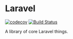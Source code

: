 # Laravel

[![codecov](https://codecov.io/gh/LeeBrooks3/laravel/branch/master/graph/badge.svg)](https://codecov.io/gh/LeeBrooks3/laravel)
[![Build Status](https://travis-ci.org/LeeBrooks3/laravel.svg?branch=master)](https://travis-ci.org/LeeBrooks3/laravel)

A library of core Laravel things.
